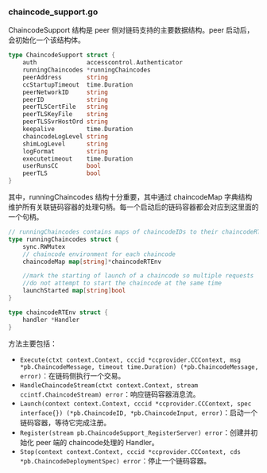 ### chaincode_support.go

ChaincodeSupport 结构是 peer 侧对链码支持的主要数据结构。peer 启动后，会初始化一个该结构体。

```go
type ChaincodeSupport struct {
	auth              accesscontrol.Authenticator
	runningChaincodes *runningChaincodes
	peerAddress       string
	ccStartupTimeout  time.Duration
	peerNetworkID     string
	peerID            string
	peerTLSCertFile   string
	peerTLSKeyFile    string
	peerTLSSvrHostOrd string
	keepalive         time.Duration
	chaincodeLogLevel string
	shimLogLevel      string
	logFormat         string
	executetimeout    time.Duration
	userRunsCC        bool
	peerTLS           bool
}
```

其中，runningChaincodes 结构十分重要，其中通过 chaincodeMap 字典结构维护所有关联链码容器的处理句柄。每一个启动后的链码容器都会对应到这里面的一个句柄。

```go
// runningChaincodes contains maps of chaincodeIDs to their chaincodeRTEs
type runningChaincodes struct {
	sync.RWMutex
	// chaincode environment for each chaincode
	chaincodeMap map[string]*chaincodeRTEnv

	//mark the starting of launch of a chaincode so multiple requests
	//do not attempt to start the chaincode at the same time
	launchStarted map[string]bool
}

type chaincodeRTEnv struct {
	handler *Handler
}
```

方法主要包括：

* `Execute(ctxt context.Context, cccid *ccprovider.CCContext, msg *pb.ChaincodeMessage, timeout time.Duration) (*pb.ChaincodeMessage, error)`：在链码侧执行一个交易。
* `HandleChaincodeStream(ctxt context.Context, stream ccintf.ChaincodeStream) error`：响应链码容器消息流。
* `Launch(context context.Context, cccid *ccprovider.CCContext, spec interface{}) (*pb.ChaincodeID, *pb.ChaincodeInput, error)`：启动一个链码容器，等待它完成注册。
* `Register(stream pb.ChaincodeSupport_RegisterServer) error`：创建并初始化 peer 端的 chaincode处理的 Handler。
* `Stop(context context.Context, cccid *ccprovider.CCContext, cds *pb.ChaincodeDeploymentSpec) error`：停止一个链码容器。